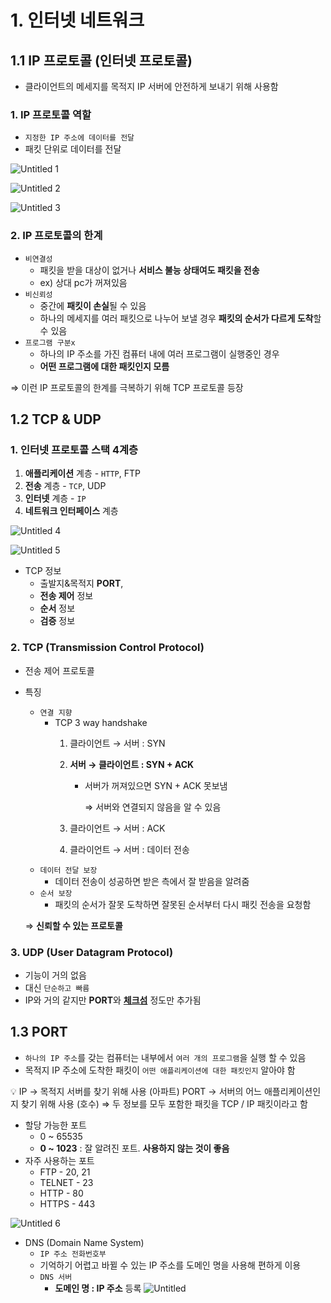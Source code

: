  # 1. 인터넷 네트워크

## 1.1 IP 프로토콜 (인터넷 프로토콜)

- 클라이언트의 메세지를 목적지 IP 서버에 안전하게 보내기 위해 사용함

### 1. IP 프로토콜 역할

- `지정한 IP 주소에 데이터를 전달`
- 패킷 단위로 데이터를 전달
    
![Untitled 1](https://user-images.githubusercontent.com/87421893/167377647-76ed777a-bb40-42bd-8e38-01b2054c8dd3.png)

![Untitled 2](https://user-images.githubusercontent.com/87421893/167377839-f787c154-9614-43c4-9c2d-d16b2cdc4824.png)

![Untitled 3](https://user-images.githubusercontent.com/87421893/167377854-bc6998cd-ed8a-44f6-9ffa-60bcdd5b77fe.png)

### 2. IP 프로토콜의 한계

- `비연결성`
    - 패킷을 받을 대상이 없거나 **서비스 불능 상태여도 패킷을 전송**
    - ex) 상대 pc가 꺼져있음
- `비신뢰성`
    - 중간에 **패킷이 손실**될 수 있음
    - 하나의 메세지를 여러 패킷으로 나누어 보낼 경우 **패킷의 순서가 다르게 도착**할 수 있음
- `프로그램 구분x`
    - 하나의 IP 주소를 가진 컴퓨터 내에 여러 프로그램이 실행중인 경우
    - **어떤 프로그램에 대한 패킷인지 모름**

⇒ 이런 IP 프로토콜의 한계를 극복하기 위해 TCP 프로토콜 등장

## 1.2 TCP & UDP

### 1. 인터넷 프로토콜 스택 4계층

1. **애플리케이션** 계층 - `HTTP`, FTP
2. **전송** 계층 - `TCP`, UDP
3. **인터넷** 계층 - `IP`
4. **네트워크 인터페이스** 계층

![Untitled 4](https://user-images.githubusercontent.com/87421893/167377880-9c54119d-049c-4144-8e66-546ce1c94078.png)

![Untitled 5](https://user-images.githubusercontent.com/87421893/167377899-395892df-7d68-481f-a696-0df58ba9682f.png)

- TCP 정보
    - 출발지&목적지 **PORT**,
    - **전송 제어** 정보
    - **순서** 정보
    - **검증** 정보

### 2. TCP (Transmission Control Protocol)

- 전송 제어 프로토콜
- 특징
    - `연결 지향`
        - TCP 3 way handshake
            1. 클라이언트 → 서버 : SYN
            2. **서버 → 클라이언트 : SYN + ACK**
                - 서버가 꺼져있으면 SYN + ACK 못보냄
                    
                    ⇒ 서버와 연결되지 않음을 알 수 있음
                    
            3. 클라이언트 → 서버 : ACK
            4. 클라이언트 → 서버 : 데이터 전송
    - `데이터 전달 보장`
        - 데이터 전송이 성공하면 받은 측에서 잘 받음을 알려줌
    - `순서 보장`
        - 패킷의 순서가 잘못 도착하면 잘못된 순서부터 다시 패킷 전송을 요청함
    
    ⇒ **신뢰할 수 있는 프로토콜**
    

### 3. UDP (User Datagram Protocol)

- 기능이 거의 없음
- 대신 `단순하고 빠름`
- IP와 거의 같지만 **PORT**와 [**체크섬**](https://www.notion.so/8201d701c3d64f269a4c9de6a038fc95) 정도만 추가됨

## 1.3 PORT

- `하나의 IP 주소`를 갖는 컴퓨터는 내부에서 `여러 개의 프로그램`을 실행 할 수 있음
- 목적지 IP 주소에 도착한 패킷이 `어떤 애플리케이션에 대한 패킷인지` 알아야 함

<aside>
💡 IP → 목적지 서버를 찾기 위해 사용 (아파트)
PORT → 서버의 어느 애플리케이션인지 찾기 위해 사용 (호수)
⇒ 두 정보를 모두 포함한 패킷을 TCP / IP 패킷이라고 함

</aside>

- 할당 가능한 포트
    - 0 ~ 65535
    - **0 ~ 1023** : 잘 알려진 포트. **사용하지 않는 것이 좋음**
- 자주 사용하는 포트
    - FTP - 20, 21
    - TELNET - 23
    - HTTP - 80
    - HTTPS - 443

![Untitled 6](https://user-images.githubusercontent.com/87421893/167377986-db49dac6-87ae-4c27-99d9-bee05ddd89ef.png)


- DNS (Domain Name System)
    - `IP 주소 전화번호부`
    - 기억하기 어렵고 바뀔 수 있는 IP 주소를 도메인 명을 사용해 편하게 이용
    - `DNS 서버`
        - **도메인 명 : IP 주소** 등록
![Untitled](https://user-images.githubusercontent.com/87421893/167378024-1c64ffd7-00aa-4d2d-b7ef-ed223bfe9cbf.png)
